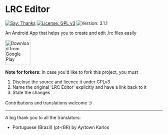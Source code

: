 # LRC Editor 

[![Say: Thanks](https://img.shields.io/badge/Say%20Thanks-!-1EAEDB.svg)](https://play.google.com/store/apps/details?id=com.cg.lrceditor)
[![License: GPL v3](https://img.shields.io/badge/License-GPL%20v3-blue.svg)](https://www.gnu.org/licenses/gpl-3.0)
![Version: 3.1.1](https://d25lcipzij17d.cloudfront.net/badge.svg?id=gh&type=6&v=3.1.1)

An Android App that helps you to create and edit .lrc files easily

[<img src="https://play.google.com/intl/en_us/badges/images/generic/en_badge_web_generic.png" alt="Download from Google Play" height="80">](https://play.google.com/store/apps/details?id=com.cg.lrceditor)

**Note for forkers:**
In case you'd like to fork this project, you must
 1. Disclose the source and licence it under GPLv3
 2. Name the original 'LRC Editor' explicitly and have a link back to it
 3. State the changes

Contributions and translations welcome ツ

<hr>

A big thank you to all the translators:
 - Portuguese (Brazil) (pt-rBR) by Ayrtown Karlos